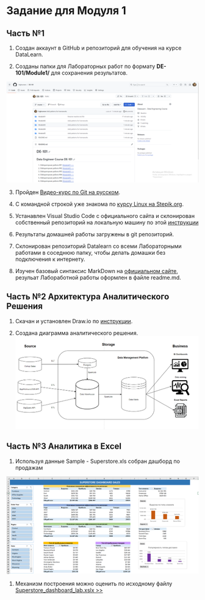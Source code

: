 # Задание для Модуля 1

## Часть №1

1. Создан аккаунт в GitHub и репозиторий для обучения на курсе DataLearn.

2. Созданы папки для Лабораторных работ по формату **DE-101/Module1/** для сохранения результатов.

![Репозиторий highscreee/de-101 создан.](https://github.com/highscreen/DE-101/blob/master/Module01/github_repo.png)

3. Пройден [Видео-курс по Git на русском](https://www.youtube.com/playlist?list=PLDyvV36pndZFHXjXuwA_NywNrVQO0aQqb).

4. С командной строкой уже знакома по [курсу Linux на Stepik.org](https://stepik.org/course/73/syllabus).

5. Устанавлен Visual Studio Code с официального сайта и склонирован собственный репозиторий на локальную машину по этой [инструкции](https://github.com/Data-Learn/data-engineering/blob/master/how-to/How%20to%20get%20git.md)

6. Результаты домашней работы загружены в git репозиторий. 

6. Склонирован репозиторий Datalearn со всеми Лабораторными работами в соседнюю папку, чтобы делать домашки без подключения к интернету.

7. Изучен базовый синтаксис MarkDown на [официальном сайте](https://www.markdownguide.org/basic-syntax/), резульат Лабоработной работы оформлен в файле readme.md.

## Часть №2 Архитектура Аналитического Решения

1. Скачан и установлен Draw.io по [инструкции](https://github.com/Data-Learn/data-engineering/blob/master/how-to/How%20to%20install%20drawio.md).

1. Создана диаграмма аналитического решения.
![Диаграмма аналитического решения.](https://github.com/highscreen/DE-101/blob/master/Module01/data_flow_architecture.drawio.png)

## Часть №3 Аналитика в Excel

1. Используя данные Sample - Superstore.xls собран дашборд по продажам

![Dashboard по продажам.](https://github.com/highscreen/DE-101/blob/master/Module01/supersale_dashboard.png)

1. Механизм построения можно оценить по исходному файлу [Superstore_dashboard_lab.xslx >>](https://github.com/highscreen/DE-101/blob/master/Module01/Superstore_dashboard_lab.xslx)